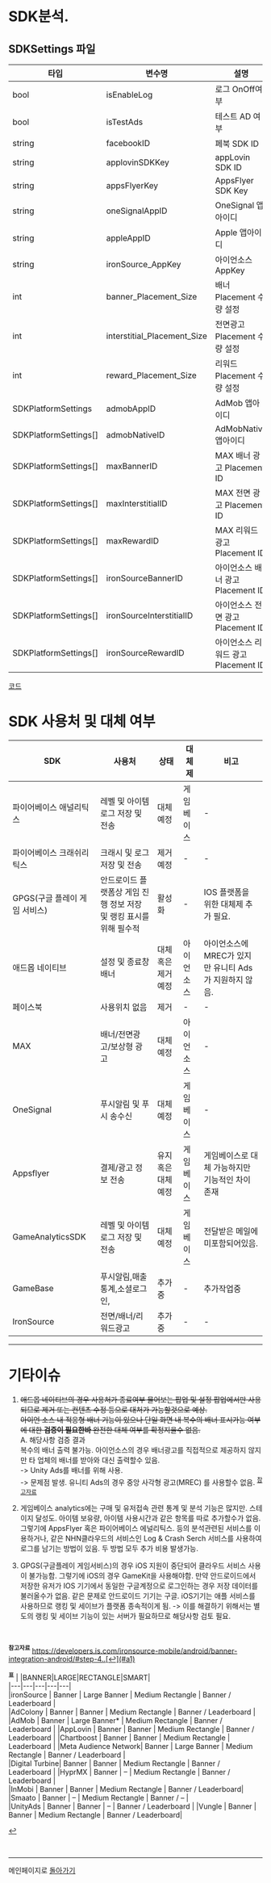 # SDK분석.
## SDKSettings 파일 

| 타입 | 변수명 | 설명 | SDK |
|------|--------|------|-----|
| bool | isEnableLog| 로그 OnOff여부 |-|
| bool | isTestAds| 테스트 AD 여부 |-|
| string | facebookID| 페북 SDK ID |FaceBook|
| string | applovinSDKKey| appLovin SDK ID |applovin|
| string | appsFlyerKey| AppsFlyer SDK Key |appsFlyer|
| string | oneSignalAppID| OneSignal 앱아이디 |oneSignal|
| string | appleAppID| Apple 앱아이디 |apple|
| string | ironSource_AppKey| 아이언소스 AppKey |IronSource|
| int | banner_Placement_Size| 배너 Placement 수량 설정 |-|
| int | interstitial_Placement_Size| 전면광고 Placement 수량 설정 |-|
| int | reward_Placement_Size | 리워드 Placement 수량 설정 |-|
| SDKPlatformSettings | admobAppID | AdMob 앱아이디 |AdMob|
| SDKPlatformSettings[] | admobNativeID | AdMobNative 앱아이디 | AdMob|
| SDKPlatformSettings[] | maxBannerID | MAX 배너 광고 Placement ID |applovin|
| SDKPlatformSettings[] | maxInterstitialID | MAX 전면 광고 Placement ID |applovin|
| SDKPlatformSettings[] | maxRewardID | MAX 리워드 광고 Placement ID |applovin|
| SDKPlatformSettings[] | ironSourceBannerID | 아이언소스 배너 광고 Placement ID |IronSource|
| SDKPlatformSettings[] | ironSourceInterstitialID | 아이언소스 전면 광고 Placement ID |IronSource|
| SDKPlatformSettings[] | ironSourceRewardID | 아이언소스 리워드 광고 Placement ID |IronSource|

[코드](/분석/Code/SDKSetting.cs)

# SDK 사용처 및 대체 여부  
| SDK | 사용처 | 상태 | 대체제 |비고|
|----|----|----|----|----|
|파이어베이스 애널리틱스|레벨 및 아이템 로그 저장 및 전송|대체 예정|게임베이스|-|   
|파이어베이스 크래쉬리틱스| 크래시 및 로그 저장 및 전송|제거 예정|-|-|  
|GPGS(구글 플레이 게임 서비스)| 안드로이드 플랫폼상 게임 진행 정보 저장 및 랭킹 표시를 위해 필수적| 활성화|-|IOS 플랫폼을 위한 대체제 추가 필요.|     
|애드몹 네이티브| 설정 및 종료창 배너|대체 혹은 제거 예정|아이언소스|아이언소스에 MREC가 있지만 유니티 Ads가 지원하지 않음.|  
|페이스북|사용위치 없음|제거|-|-|
|MAX|배너/전면광고/보상형 광고|대체 예정|아이언소스|-|
|OneSignal|푸시알림 및 푸시 송수신|대체 예정|게임베이스|-|
|Appsflyer|결제/광고 정보 전송|유지 혹은 대체 예정|게임베이스|게임베이스로 대체 가능하지만 기능적인 차이 존재|
|GameAnalyticsSDK| 레벨 및 아이템 로그 저장 및 전송| 대체 예정| 게임베이스| 전달받은 메일에 미포함되어있음.|
|GameBase|푸시알림,매출통계,소셜로그인,|추가중|-|추가작업중|
|IronSource|전면/배너/리워드광고|추가중|-|-|

*****

# 기타이슈
1. ~~애드몹 네이티브의 경우 사용처가 종료여부 물어보는 팝업 및 설정 팝업에서만 사용되므로 제거 또는 컨텐츠 수정 등으로 대처가 가능할것으로 예상.  
아이언 소스 내 적응형 배너 기능이 있으나 단일 화면 내 복수의 배너 표시가능 여부에 대한 **검증이 필요한바** 완전한 대체 여부를 확정지을수 없음.~~  
    A. 해당사항 검증 결과  
    복수의 배너 출력 불가능. 아이언소스의 경우 배너광고를 직접적으로 제공하지 않지만 타 업체의 배너를 받아와 대신 출력할수 있음.  
    -> Unity Ads를 배너를 위해 사용.  
    -> 문제점 발생. 유니티 Ads의 경우 중앙 사각형 광고(MREC) 를 사용할수 없음. <sup id="a2">[참고자료](#2)</sup>

2. 게임베이스 analytics에는 구매 및 유저접속 관련 통계 및 분석 기능은 많지만. 스테이지 달성도. 아이템 보유량, 아이템 사용시간과 같은 항목를 따로 추가할수가 없음. 그렇기에 AppsFlyer 혹은 파이어베이스 에널리틱스. 등의 분석관련된 서비스를 이용하거나, 같은 NHN클라우드의 서비스인 Log & Crash Serch 서비스를 사용하여 로그를 남기는 방법이 있음. 두 방법 모두 추가 비용 발생가능.

3. GPGS(구글플레이 게임서비스)의 경우 iOS 지원이 중단되어 클라우드 서비스 사용이 불가능함. 그렇기에 iOS의 경우 GameKit을 사용해야함. 만약 안드로이드에서 저장한 유저가  IOS 기기에서 동일한 구글계정으로 로그인하는 경우 저장 데이터를 불러올수가 없음.
같은 문제로 안드로이드 기기는 구글. iOS기기는 애플 서비스를 사용하므로 랭킹 및 세이브가 플랫폼 종속적이게 됨. -> 이를 해결하기 위해서는 별도의 랭킹 및 세이브 기능이 있는 서버가 필요하므로 해당사항 검토 필요.


<br>

<b id="1"><sup>참고자료</sup></b>
https://developers.is.com/ironsource-mobile/android/banner-integration-android/#step-4..[↩](#a1)<br>

<b id="2"><sup>표</sup></b> 
|     |BANNER|LARGE|RECTANGLE|SMART|   
|---|---|---|---|---|   
|ironSource |   Banner  |   Large Banner    |   Medium Rectangle    |   Banner / Leaderboard    |  
|AdColony   |   Banner  |   Banner  |   Medium Rectangle 	|   Banner / Leaderboard    |
|AdMob      |   Banner  | 	Large Banner*   | 	Medium Rectangle    |   Banner / Leaderboard    |
|AppLovin   | 	Banner  | 	Banner  |   Medium Rectangle    |   Banner / Leaderboard    |
|Chartboost | 	Banner  | 	Banner  |	Medium Rectangle    | 	Leaderboard |
|Meta Audience Network| Banner  |   Large Banner    |   Medium Rectangle    |   Banner / Leaderboard    |  
|Digital Turbine|   Banner  |   Banner  |   Medium Rectangle    |   Banner / Leaderboard    |
|HyprMX     | 	Banner  | – |   Medium Rectangle    |   Banner / Leaderboard    |  
|InMobi     |   Banner  |   Banner  |   Medium Rectangle    |   Banner / Leaderboard|  
|Smaato     | 	Banner  |   –   |   Medium Rectangle    |   Banner / –  |  
|UnityAds   | 	Banner  |   Banner  |   –   |   Banner / Leaderboard    |
|Vungle     | 	Banner  | 	Banner  | 	Medium Rectangle    |   Banner / Leaderboard|

[↩](#a2)<br>

<br>



------
메인페이지로 [돌아가기](/메인페이지.md)